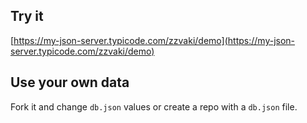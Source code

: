 ## Try it

[https://my-json-server.typicode.com/zzvaki/demo](https://my-json-server.typicode.com/zzvaki/demo)

## Use your own data

Fork it and change `db.json` values or create a repo with a `db.json` file.

